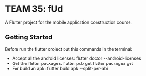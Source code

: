 # TEAM 35: fUd

A Flutter project for the mobile application construction course.

## Getting Started

Before run the flutter project put this commands in the terminal:
- Accept all the android licenses: flutter doctor --android-licenses
- Get the flutter packages: flutter pub get  flutter packages get
- For build an apk: flutter build apk --split-per-abi

